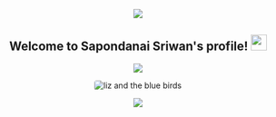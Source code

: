 <p align="center">
  <img src="https://capsule-render.vercel.app/api?type=waving&color=gradient&height=100&section=header"/>
</p>

<h2 align="center">
  Welcome to Sapondanai Sriwan's profile!
  <img
    src="https://media.giphy.com/media/hvRJCLFzcasrR4ia7z/giphy.webp"
    width="28"
  />
</h2>

<!-- Typing Section -->
<p align="center">
  <a href="#"
    ><img
      src="https://readme-typing-svg.herokuapp.com/?lines=Always%20learning%20new%20things&font=Fira%20Code&center=true&width=440&height=45&color=29F742&vCenter=true&size=22"
  /></a>
</p>


<!-- ### Glad to see you here!

I'm just an average student. In my free time I like coding some project.

My motto is "I love what I do! 💖" -->

<div align="center" >
<img style="border-radius:4px;" src="https://media.giphy.com/media/WtbD3xfDjZLqBR3U7s/giphy.webp" alt="liz and the blue birds">
</div>

<p align="center">
  <img src="https://capsule-render.vercel.app/api?type=waving&color=gradient&height=100&section=footer"/>
</p>
